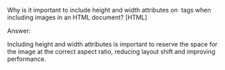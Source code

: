 Why is it important to include height and width attributes on <img height width> tags when including images in an HTML document? [HTML]




Answer:




Including height and width attributes is important to reserve the space for the image at the correct aspect ratio, reducing layout shift and improving performance.